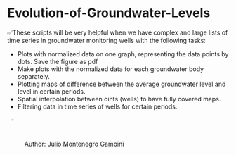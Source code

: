 # Evolution-of-Groundwater-Levels

✅These scripts will be very helpful when we have complex and large lists of time series in groundwater monitoring wells with the following
tasks:
- Plots with normalized data on one graph, representing the data points by dots. Save the figure as pdf
- Make plots with the normalized data for each groundwater body separately.
- Plotting maps of difference between the average groundwater level and level in certain periods.
- Spatial interpolation between oints (wells) to have fully covered maps.
- Filtering data in time series of wells for certain periods.

<img src="https://icons-for-free.com/iconfiles/png/512/command+console+php+programmer+prompt+seo+icon-1320191020194645741.png" align="center" hspace="10" vspace="6" width="3%"></a> Author: Julio Montenegro Gambini
